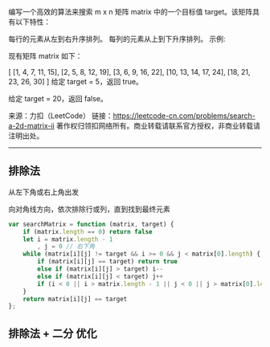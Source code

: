 编写一个高效的算法来搜索 m x n 矩阵 matrix 中的一个目标值 target。该矩阵具有以下特性：

每行的元素从左到右升序排列。
每列的元素从上到下升序排列。
示例:

现有矩阵 matrix 如下：

[
  [1,   4,  7, 11, 15],
  [2,   5,  8, 12, 19],
  [3,   6,  9, 16, 22],
  [10, 13, 14, 17, 24],
  [18, 21, 23, 26, 30]
]
给定 target = 5，返回 true。

给定 target = 20，返回 false。

来源：力扣（LeetCode）
链接：https://leetcode-cn.com/problems/search-a-2d-matrix-ii
著作权归领扣网络所有。商业转载请联系官方授权，非商业转载请注明出处。

---

## 排除法

从左下角或右上角出发

向对角线方向，依次排除行或列，直到找到最终元素

```javascript
var searchMatrix = function (matrix, target) {
    if (matrix.length == 0) return false
    let i = matrix.length - 1
        , j = 0 // 右下角
    while (matrix[i][j] != target && i >= 0 && j < matrix[0].length) {
        if (matrix[i][j] == target) return true
        else if (matrix[i][j] > target) i--
        else if (matrix[i][j] < target) j++
        if (i < 0 || i > matrix.length - 1 || j < 0 || j > matrix[0].length - 1) return false
    }
    return matrix[i][j] == target
};
```

## 排除法 + 二分 优化

